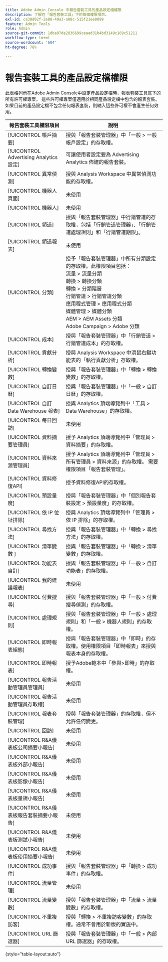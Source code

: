 ```yaml
---
title: Adobe Admin Console 中報告套裝工具的產品設定檔權限
description: 了解在「報告套裝工具」下的每個權限項目。
exl-id: ca38d02f-2e88-49a3-a08c-515f21ee0099
feature: Admin Tools
role: Admin
source-git-commit: 1dba07de2836699ceaad31b4bd3149c169c51211
workflow-type: tm+mt
source-wordcount: '604'
ht-degree: 78%

---
```


# 報告套裝工具的產品設定檔權限

此表格列示在Adobe Admin Console中設定產品設定檔時，報表套裝工具底下的所有許可權專案。 這些許可權專案僅適用於相同產品設定檔中包含的報表套裝。 如果目前的產品設定檔不包含任何報表套裝，則納入這些許可權不會產生任何效用。

| 報告套裝工具權限項目 | 說明 |
|------|------|
| [!UICONTROL 帳戶摘要] | 授與「報告套裝管理器」中「一般 > 一般帳戶設定」的存取權。 |
| [!UICONTROL Advertising Analytics設定] | 可讓使用者設定要為 Advertising Analytics 佈建的報告套裝。 |
| [!UICONTROL 異常偵測] | 授與 Analysis Workspace 中異常偵測功能的存取權。 |
| [!UICONTROL 機器人頁面] | 未使用 |
| [!UICONTROL 機器人] | 未使用 |
| [!UICONTROL 頻道] | 授與「報告套裝管理器」中行銷管道的存取權，包括「行銷管道管理器」、「行銷管道處理規則」和「行銷管道期限」。 |
| [!UICONTROL 頻道報表] | 未使用 |
| [!UICONTROL 分類] | 授予「報告套裝管理器」中所有分類設定的存取權。此權限項目包括：<br>流量 > 流量分類<br>轉換 > 轉換分類<br>轉換 > 分類階層<br>行銷管道 > 行銷管道分類<br>應用程式管理 > 應用程式分類<br>媒體管理 > 媒體分類<br>AEM > AEM Assets 分類<br>Adobe Campaign > Adobe 分類 |
| [!UICONTROL 成本] | 授與「報告套裝管理器」中「行銷管道 > 行銷管道成本」的存取權。 |
| [!UICONTROL 貢獻分析] | 授與 Analysis Workspace 中滑鼠右鍵功能表的「執行貢獻分析」存取權。 |
| [!UICONTROL 轉換變數] | 授與「報告套裝管理器」中「轉換 > 轉換變數」的存取權。 |
| [!UICONTROL 自訂日曆] | 授與「報告套裝管理器」中「一般 > 自訂日曆」的存取權。 |
| [!UICONTROL 自訂 Data Warehouse 報表] | 授與 Analytics 頂端導覽列中「工具 > Data Warehouse」的存取權。 |
| [!UICONTROL 每日回訪] | 未使用 |
| [!UICONTROL 資料摘要管理員] | 授予 Analytics 頂端導覽列中「管理員 > 資料摘要」的存取權。 |
| [!UICONTROL 資料來源管理員] | 授予 Analytics 頂端導覽列中「管理員 > 所有管理員 > 資料來源」的存取權。 需要權限項目「報告套裝管理」。 |
| [!UICONTROL 資料修復API] | 授予資料修復API的存取權。 |
| [!UICONTROL 預設量度] | 授與「報告套裝管理器」中「個別報告套裝設定 > 預設量度」的存取權。 |
| [!UICONTROL 依 IP 位址排除] | 授與 Analytics 頂端導覽列中「管理員 > 依 IP 排除」的存取權。 |
| [!UICONTROL 尋找方法] | 授與「報告套裝管理器」中「轉換 > 尋找方法」的存取權。 |
| [!UICONTROL 清單變數 ] | 授與「報告套裝管理器」中「轉換 > 清單變數」的存取權。 |
| [!UICONTROL 功能表自訂] | 授與「報告套裝管理器」中「一般 > 自訂功能表」的存取權。 |
| [!UICONTROL 我的建議報表] | 未使用 |
| [!UICONTROL 付費搜尋] | 授與「報告套裝管理器」中「一般 > 付費搜尋偵測」的存取權。 |
| [!UICONTROL 處理規則] | 授與「報告套裝管理器」中「一般 > 處理規則」和「一般 > 機器人規則」的存取權。 |
| [!UICONTROL 即時報表組態] | 授與「報告套裝管理器」中「即時」的存取權。使用權限項目「即時報表」來授與報表本身的存取權。 |
| [!UICONTROL 即時報表] | 授予Adobe範本中「參與>即時」的存取權。 |
| [!UICONTROL 報告活動管理員管理員] | 未使用 |
| [!UICONTROL 報告活動管理員存取權] | 未使用 |
| [!UICONTROL 報表套裝管理] | 授與「報告套裝管理器」的存取權，但不允許任何變更。 |
| [!UICONTROL 回訪] | 未使用 |
| [!UICONTROL R&amp;A儀表板公司摘要小報告] | 未使用 |
| [!UICONTROL R&amp;A儀表板外部小報告] | 未使用 |
| [!UICONTROL R&amp;A儀表板影像小報告] | 未使用 |
| [!UICONTROL R&amp;A儀表板量規小報告] | 未使用 |
| [!UICONTROL R&amp;A儀表板報告套裝摘要小報告] | 未使用 |
| [!UICONTROL R&amp;A儀表板測試小報告] | 未使用 |
| [!UICONTROL R&amp;A儀表板使用摘要小報告] | 未使用 |
| [!UICONTROL 成功事件] | 授與「報告套裝管理器」中「轉換 > 成功事件」的存取權。 |
| [!UICONTROL 流量管理] | 未使用 |
| [!UICONTROL 流量變數] | 授與「報告套裝管理器」中「流量 > 流量變數」的存取權。 |
| [!UICONTROL 不重複訪客] | 授與「轉換 > 不重複訪客變數」的存取權。通常不會用於新版的實施中。 |
| [!UICONTROL URL 篩選器] | 授與「報告套裝管理器」中「一般 > 內部 URL 篩選器」的存取權。 |

{style="table-layout:auto"}
